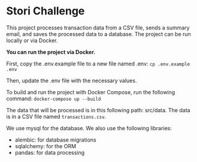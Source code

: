# Stori Challenge

This project processes transaction data from a CSV file, sends a summary email, and saves the processed data to a database. The project can be run locally or via Docker.

**You can run the project via Docker.**

First, copy the .env.example file to a new file named .env:
`cp .env.example .env`

Then, update the .env file with the necessary values.

To build and run the project with Docker Compose, run the following command:
`docker-compose up --build`

The data that will be processed is in this following path: src/data. The data is in a CSV file named `transactions.csv`.

We use mysql for the database.
We also use the following libraries:
- alembic: for database migrations
- sqlalchemy: for the ORM
- pandas: for data processing

